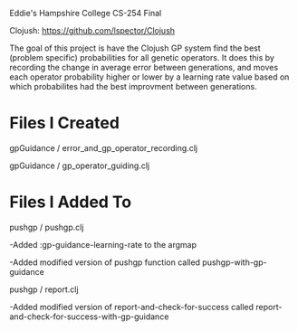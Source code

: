 Eddie's Hampshire College CS-254 Final

Clojush:
https://github.com/lspector/Clojush

The goal of this project is have the Clojush GP system find the best (problem specific) probabilities for all genetic operators. It does this by recording the change in average error between generations, and moves each operator probability higher or lower by a learning rate value based on which probabilites had the best improvment between generations.

Files I Created
===============
gpGuidance / error_and_gp_operator_recording.clj

gpGuidance / gp_operator_guiding.clj

Files I Added To
================
pushgp / pushgp.clj

  -Added :gp-guidance-learning-rate to the argmap
  
  -Added modified version of pushgp function called pushgp-with-gp-guidance
  
pushgp / report.clj

  -Added modified version of report-and-check-for-success called report-and-check-for-success-with-gp-guidance
